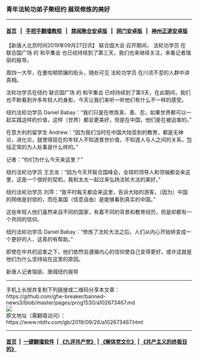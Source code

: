 ### 青年法轮功弟子聚纽约 展现修炼的美好
------------------------

#### [首页](https://github.com/gfw-breaker/banned-news3/blob/master/README.md) &nbsp;&nbsp;|&nbsp;&nbsp; [手把手翻墙教程](https://github.com/gfw-breaker/guides/wiki) &nbsp;&nbsp;|&nbsp;&nbsp; [禁闻聚合安卓版](https://github.com/gfw-breaker/bn-android) &nbsp;&nbsp;|&nbsp;&nbsp; [网门安卓版](https://github.com/oGate2/oGate) &nbsp;&nbsp;|&nbsp;&nbsp; [神州正道安卓版](https://github.com/SzzdOgate/update) 



<div><div class="post_content" itemprop="articleBody">
 <p>
  【新唐人北京时间2019年09月27日讯】
  <ok href="https://www.ntdtv.com/gb/联合国大会.htm">
   联合国大会
  </ok>
  召开期间，
  <ok href="https://www.ntdtv.com/gb/法轮功学员.htm">
   法轮功学员
  </ok>
  在
  <ok href="https://www.ntdtv.com/gb/联合国广场.htm">
   联合国广场
  </ok>
  的
  <ok href="https://www.ntdtv.com/gb/和平集会.htm">
   和平集会
  </ok>
  也已经持续到了第三天，我们也来继续关注，来看记者瑞丽的报导。
 </p>
 <p>
  周四一大早，在曼哈顿熙攘的街头，随处可见
  <ok href="https://www.ntdtv.com/gb/法轮功学员.htm">
   法轮功学员
  </ok>
  在川流不息的人群中讲真相。
 </p>
 <p>
  法轮功学员在纽约
  <ok href="https://www.ntdtv.com/gb/联合国广场.htm">
   联合国广场
  </ok>
  的
  <ok href="https://www.ntdtv.com/gb/和平集会.htm">
   和平集会
  </ok>
  已经持续到了第3天，在此期间，我们也不断看到许多年轻人的身影，今天让我们来听一听他们有什么不一样的感受。
 </p>
 <p>
  纽约法轮功学员 Daniel Babay：“我们只是在修炼真、善、忍，如果世界都可以一起实践这样的价值，这样（世界）都会更美好，但是在中国，他们是在被迫害的。”
 </p>
 <p>
  在意大利的留学生 Andrew：“因为我们当时在中国大陆受到的教育，都是无神论，进化论，就使得现在的年轻人不知道普世价值，不知道人与人之间的关系，包括正常的为人处事是什么样的。”
 </p>
 <p>
  记者：“你们为什么今天来这里？”
 </p>
 <p>
  纽约法轮功学员 王志龙：“因为今天开联合国峰会，全球的领导人和领袖都会来这里，这是一个很好的契机，我和太太一起过来弘扬法轮大法的美好。”
 </p>
 <p>
  纽约法轮功学员 刘萍：“我平时每天都会来这里，告诉大陆的游客，（因为）中国的网络是封锁的，而在美国（信息自由）是能够看到真实的中国。”
 </p>
 <p>
  这些年轻人他们虽然来自不同的国家，有着不同的背景和教育经历，但是却都有一个共同的信仰。
 </p>
 <p>
  纽约法轮功学员 Daniel Babay：“修炼了法轮大法之后，人们从内心开始转变成一个更好的人，这真的有帮助。”
 </p>
 <p>
  即使在中共的迫害之下，他们依然会遵循内心的信仰使自己变得更好，或许这就是他们为什么坚持站在这里的原因。
 </p>
 <p>
  新唐人记者瑞丽、唐城纽约报导
 </p>
 <div class="single_ad">
 </div>
</div>
</div>
<hr/>
手机上长按并复制下列链接或二维码分享本文章：<br/>
https://github.com/gfw-breaker/banned-news3/blob/master/pages/prog1530/a102673467.md <br/>
<a href='https://github.com/gfw-breaker/banned-news3/blob/master/pages/prog1530/a102673467.md'><img src='https://github.com/gfw-breaker/banned-news3/blob/master/pages/prog1530/a102673467.md.png'/></a> <br/>
原文地址（需翻墙访问）：https://www.ntdtv.com/gb/2019/09/26/a102673467.html


------------------------
#### [首页](https://github.com/gfw-breaker/banned-news3/blob/master/README.md) &nbsp;|&nbsp; [一键翻墙软件](https://github.com/gfw-breaker/nogfw/blob/master/README.md) &nbsp;| [《九评共产党》](https://github.com/gfw-breaker/9ping.md/blob/master/README.md#九评之一评共产党是什么) | [《解体党文化》](https://github.com/gfw-breaker/jtdwh.md/blob/master/README.md) | [《共产主义的终极目的》](https://github.com/gfw-breaker/gczydzjmd.md/blob/master/README.md)


<img src='http://gfw-breaker.win/banned-news3/pages/prog1530/a102673467.md' width='0px' height='0px'/>